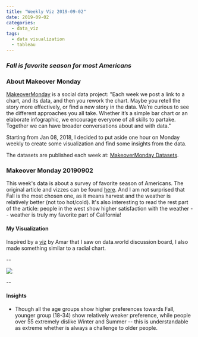 ```yaml
---
title: "Weekly Viz 2019-09-02"
date: 2019-09-02
categories:
  - data_viz
tags:
  - data visualization
  - tableau
---
```


### *Fall is favorite season for most Americans*


### About Makeover Monday

[MakeoverMonday](http://www.makeovermonday.co.uk/) is a social data project:
"Each week we post a link to a chart, and its data, and then you rework the chart.
Maybe you retell the story more effectively, or find a new story in the data.
We’re curious to see the different approaches you all take. Whether it’s a simple bar chart or an elaborate infographic, we encourage everyone of all skills to partake.
Together we can have broader conversations about and with data."

Starting from Jan 08, 2018, I decided to put aside one hour on Monday weekly to create some visualization and find some insights from the data.

The datasets are published each week at: [MakeoverMonday Datasets](http://www.makeovermonday.co.uk/data/).

### Makeover Monday 20190902

This week's data is about a survey of favorite season of Americans. The original article and vizzes can be found [here](https://today.yougov.com/topics/lifestyle/articles-reports/2013/06/10/fall-favorite-season-most-americans-33-heartland-l). And I am not surprised that Fall is the most chosen one, as it means harvest and the weather is relatively better (not too hot/cold). It's also interesting to read the rest part of the article: people in the west show higher satisfaction with the weather -- weather is truly my favorite part of California!  

#### My Visualization

Inspired by a [viz](https://public.tableau.com/profile/amarsingh#!/vizhome/FavouriteSeasonforAmericansMM2019W36/FavouriteSeasonforAmericansMM2019W36) by Amar that I saw on data.world discussion board, I also made something similar to a radial chart.    

--  
<div class='tableauPlaceholder' id='viz1567460062164' style='position: relative'>
<noscript><a href='#'>
  <img alt=' ' src='https:&#47;&#47;public.tableau.com&#47;static&#47;images&#47;Ma&#47;MakeOverMonday20190902&#47;FavoriteSeason&#47;1_rss.png' style='border: none' />
</a></noscript>
<object class='tableauViz'  style='display:none;'>
  <param name='host_url' value='https%3A%2F%2Fpublic.tableau.com%2F' /> 
  <param name='embed_code_version' value='3' />
  <param name='site_root' value='' />
  <param name='name' value='MakeOverMonday20190902&#47;FavoriteSeason' />
  <param name='tabs' value='no' />
  <param name='toolbar' value='yes' />
  <param name='static_image' value='https:&#47;&#47;public.tableau.com&#47;static&#47;images&#47;Ma&#47;MakeOverMonday20190902&#47;FavoriteSeason&#47;1.png' />
  <param name='animate_transition' value='yes' />
  <param name='display_static_image' value='yes' />
  <param name='display_spinner' value='yes' />
  <param name='display_overlay' value='yes' />
  <param name='display_count' value='yes' />
</object></div>             
<script type='text/javascript'>               
  var divElement = document.getElementById('viz1567460062164');       
  var vizElement = divElement.getElementsByTagName('object')[0];           
  if ( divElement.offsetWidth > 800 ) { vizElement.style.width='800px';vizElement.style.height='527px';} else if ( divElement.offsetWidth > 500 ) { vizElement.style.width='800px';vizElement.style.height='527px';} else { vizElement.style.width='100%';vizElement.style.height='1327px';}    
  var scriptElement = document.createElement('script');      
  scriptElement.src = 'https://public.tableau.com/javascripts/api/viz_v1.js';      
  vizElement.parentNode.insertBefore(scriptElement, vizElement);             
</script>
  
--  

#### Insights
* Though all the age groups show higher preferences towards Fall, younger group (18-34) show relatively weaker preference, while people over 55 extremely dislike Winter and Summer -- this is understandable as extreme whether is always a challenge to older people.  

